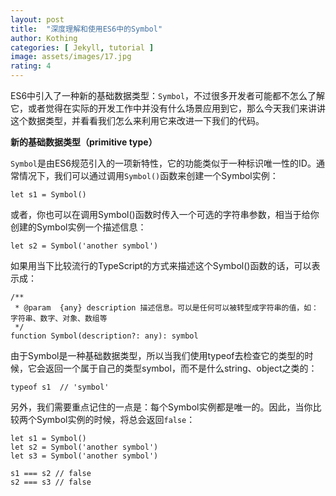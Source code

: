 ```yaml
---
layout: post
title:  "深度理解和使用ES6中的Symbol"
author: Kothing
categories: [ Jekyll, tutorial ]
image: assets/images/17.jpg
rating: 4
---
```

ES6中引入了一种新的基础数据类型：`Symbol`，不过很多开发者可能都不怎么了解它，或者觉得在实际的开发工作中并没有什么场景应用到它，那么今天我们来讲讲这个数据类型，并看看我们怎么来利用它来改进一下我们的代码。

**新的基础数据类型（primitive type）**

`Symbol`是由ES6规范引入的一项新特性，它的功能类似于一种标识唯一性的ID。通常情况下，我们可以通过调用`Symbol()`函数来创建一个Symbol实例：
```
let s1 = Symbol()
```

或者，你也可以在调用Symbol()函数时传入一个可选的字符串参数，相当于给你创建的Symbol实例一个描述信息：
```
let s2 = Symbol('another symbol')
```

如果用当下比较流行的TypeScript的方式来描述这个Symbol()函数的话，可以表示成：
```
/**
 * @param  {any} description 描述信息。可以是任何可以被转型成字符串的值，如：字符串、数字、对象、数组等
 */
function Symbol(description?: any): symbol
```

由于Symbol是一种基础数据类型，所以当我们使用typeof去检查它的类型的时候，它会返回一个属于自己的类型symbol，而不是什么string、object之类的：
```
typeof s1  // 'symbol'
```

另外，我们需要重点记住的一点是：每个Symbol实例都是唯一的。因此，当你比较两个Symbol实例的时候，将总会返回`false`：
```
let s1 = Symbol()
let s2 = Symbol('another symbol')
let s3 = Symbol('another symbol')

s1 === s2 // false
s2 === s3 // false
```
